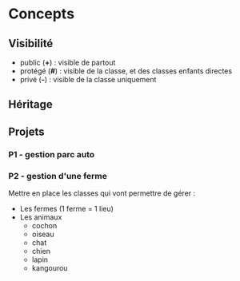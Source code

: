 # Concepts

## Visibilité
- public (__+__) : visible de partout
- protégé (__#__) : visible de la classe, et des classes enfants directes
- privé (__-__) : visible de la classe uniquement

## Héritage

## Projets

### P1 - gestion parc auto

### P2 - gestion d'une ferme
Mettre en place les classes qui vont permettre de gérer : 
- Les fermes (1 ferme = 1 lieu)
- Les animaux
    - cochon
    - oiseau
    - chat
    - chien
    - lapin
    - kangourou
